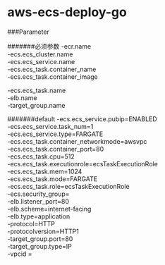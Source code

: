 # aws-ecs-deploy-go


###Parameter

#######必须参数
-ecr.name  <br>
-ecs.ecs_cluster.name <br>
-ecs.ecs_service.name <br>
-ecs.ecs_task.container_name <br>
-ecs.ecs_task.container_image <br>

-ecs.ecs_task.name <br>
-elb.name <br>
-target_group.name <br>

#######default
-ecs.ecs_service.pubip=ENABLED <br>
-ecs.ecs_service.task_num=1 <br>
-ecs.ecs_service.type=FARGATE <br>
-ecs.ecs_task.container_networkmode=awsvpc <br>
-ecs.ecs_task.container_port=80 <br>
-ecs.ecs_task.cpu=512 <br>
-ecs.ecs_task.executionrole=ecsTaskExecutionRole <br>
-ecs.ecs_task.mem=1024 <br>
-ecs.ecs_task.mode=FARGATE <br>
-ecs.ecs_task.role=ecsTaskExecutionRole <br>
 -ecs.security_group= <br>
 -elb.listener_port=80 <br>
 -elb.scheme=internet-facing <br>
 -elb.type=application <br>
 -protocol=HTTP <br>
 -protocolversion=HTTP1 <br>
 -target_group.port=80 <br>
 -target_group.type=IP <br>
 -vpcid = <br>
 
